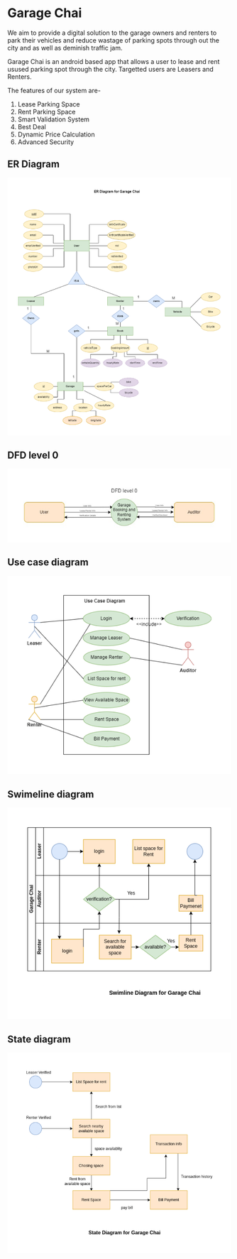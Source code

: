 
# Garage Chai

We aim to provide a digital solution to the garage owners and renters to park their vehicles and reduce wastage of parking spots through out the city and as well as deminish traffic jam.

Garage Chai is an android based app that allows a user to lease and rent usused parking spot through the city.
Targetted users are Leasers and Renters.

The features of our system are-
1. Lease Parking Space
2. Rent Parking Space
3. Smart Validation System
4. Best Deal
5. Dynamic Price Calculation
6. Advanced Security

## ER Diagram
<img src="https://github.com/JHM69/Garage_Cai/blob/master/screenshots/1.png?raw=true" title="Github Logo">



## DFD level 0
<img src="https://github.com/JHM69/Garage_Cai/blob/master/screenshots/2.png?raw=true" title="Github Logo">



## Use case diagram
<img src="https://github.com/JHM69/Garage_Cai/blob/master/screenshots/3.png?raw=true" title="Github Logo">




## Swimeline diagram
<img src="https://github.com/JHM69/Garage_Cai/blob/master/screenshots/4.png?raw=true" title="Github Logo">





## State diagram
<img src="https://github.com/JHM69/Garage_Cai/blob/master/screenshots/5.png?raw=true" title="Github Logo">
